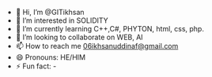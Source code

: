 - 👋 Hi, I’m @GITikhsan
- 👀 I’m interested in SOLIDITY
- 🌱 I’m currently learning C++,C#, PHYTON, html, css, php.
- 💞️ I’m looking to collaborate on WEB, AI
- 📫 How to reach me 06ikhsanuddinaf@gmail.com
- 😄 Pronouns: HE/HIM
- ⚡ Fun fact: -

<!---
GITikhsan/GITikhsan is a ✨ special ✨ repository because its `README.md` (this file) appears on your GitHub profile.
You can click the Preview link to take a look at your changes.
--->
